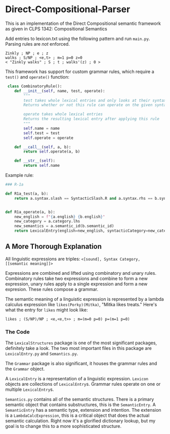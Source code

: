 # Direct-Compositional-Parser

This is an implementation of the Direct Compositional semantic framework as given in CLPS 1342: Compositional Semantics

Add entries to lexicon.txt using the following pattern and run `main.py`. Parsing rules are *not* enforced.

```
Zinkly ; NP ; e ; z
walks ; S/NP ; <e,t> ; m=1 p=0 z=0
< "Zinkly walks" ; S ; t ; walks'(z) ; 0 >
```

 This framework has support for custom grammar rules, which require a `test()` and `operate()` function:

```python
 class CombinatoryRule():   
  	def __init__(self, name, test, operate):
        """
        test takes whole lexical entries and only looks at their syntax
        Returns whether or not this rule can operate on the given syntax categories

        operate takes whole lexical entries
        Returns the resulting lexical entry after applying this rule
        """
        self.name = name
        self.test = test
        self.operate = operate

    def __call__(self, a, b):
        return self.operate(a, b)

    def __str__(self):
        return self.name
```



Example rule:

```python
### R-1a

def R1a_test(a, b):
    return a.syntax.slash == SyntacticSlash.R and a.syntax.rhs == b.syntax


def R1a_operate(a, b):
    new_english = f"{a.english} {b.english}"
    new_category = a.category.lhs
    new_semantics = a.semantic_id(b.semantic_id)
    return LexicalEntry(english=new_english, syntacticCategory=new_category, semanticEntry=new_semantics)
```



## A More Thorough Explanation

All linguistic expressions are triples: `<[sound], Syntax Category, [[semantic meaning]]>`

Expressions are combined and lifted using combinatory and unary rules. Combinatory rules take two expressions and combine to form a new expression, unary rules apply to a single expression and form a new expresion. These rules compose a grammar.

The semantic meaning of a linguistic expression is represented by a lambda calculus expression like `likes(Porky)(Mitka)`, "Mitka likes treats." Here's what the entry for `likes` might look like:

```
likes ; (S/NP)/NP ; <e,<e,t>> ; m=(m=0 p=0) p=(m=1 p=0)
```



### The Code

The `LexicalStructures` package is one of the most significant packages, definitely take a look. The two most important files in this package are `LexicalEntry.py` and `Semantics.py`.

The `Grammar` package is also significant, it houses the grammar rules and the `Grammar` object.

A `LexicalEntry` is a representation of a linguistic expression. `Lexicon` objects are collections of `LexicalEntry`s. Grammar rules operate on one or multiple `LexicalEntry`s.

`Semantics.py` contains all of the semantic structures. There is a primary semantic object that contains substructures, this is the `SemanticEntry`. A `SemanticEntry` has a semantic type, extension and intention. The extension is a `LambdaCalcExpression`, this is a critical object that does the actual semantic calculation. Right now it's a glorified dictionary lookup, but my goal is to change this to a more sophisticated structure.
